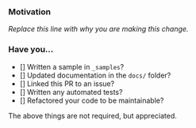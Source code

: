 ### Motivation

*Replace this line with why you are making this change.*

### Have you...

  - [] Written a sample in `_samples`?
  - [] Updated documentation in the `docs/` folder?
  - [] Linked this PR to an issue?
  - [] Written any automated tests?
  - [] Refactored your code to be maintainable?

The above things are not required, but appreciated.
